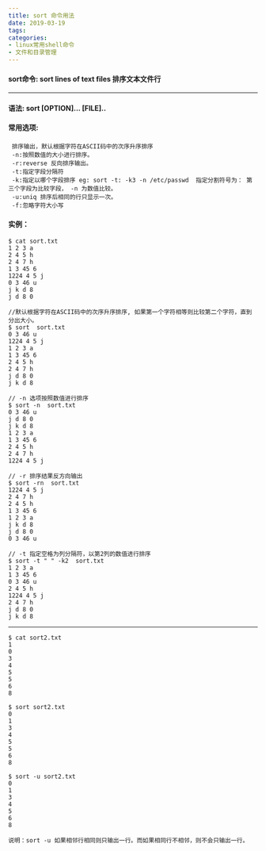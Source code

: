 ```yaml
---
title: sort 命令用法
date: 2019-03-19
tags:
categories: 
- linux常用shell命令
- 文件和目录管理
---
```

#### **sort命令:**  **sort lines of text files 排序文本文件行**
---
<!-- more --> 
#### **语法:** sort  [OPTION]... [FILE]..
#### **常用选项:** 
	 排序输出，默认根据字符在ASCII码中的次序升序排序
	 -n:按照数值的大小进行排序。
	 -r:reverse 反向排序输出。
	 -t:指定字段分隔符
	 -k:指定以哪个字段排序 eg: sort -t: -k3 -n /etc/passwd  指定分割符号为： 第三个字段为比较字段， -n 为数值比较。
	 -u:uniq 排序后相同的行只显示一次。
	 -f:忽略字符大小写
#### **实例：** 
	$ cat sort.txt 
	1 2 3 a
	2 4 5 h
	2 4 7 h
	1 3 45 6
	1224 4 5 j
	0 3 46 u
	j k d 8
	j d 8 0
	
	//默认根据字符在ASCII码中的次序升序排序, 如果第一个字符相等则比较第二个字符，直到分出大小。
 	$ sort  sort.txt 
	0 3 46 u
	1224 4 5 j
	1 2 3 a
	1 3 45 6
	2 4 5 h
	2 4 7 h
	j d 8 0
	j k d 8

	// -n 选项按照数值进行排序
	$ sort -n  sort.txt 
	0 3 46 u
	j d 8 0
	j k d 8
	1 2 3 a
	1 3 45 6
	2 4 5 h
	2 4 7 h
	1224 4 5 j

	// -r 排序结果反方向输出
	$ sort -rn  sort.txt 
	1224 4 5 j
	2 4 7 h
	2 4 5 h
	1 3 45 6
	1 2 3 a
	j k d 8
	j d 8 0
	0 3 46 u
	
	// -t 指定空格为列分隔符，以第2列的数值进行排序
	$ sort -t " " -k2  sort.txt 
	1 2 3 a
	1 3 45 6
	0 3 46 u
	2 4 5 h
	1224 4 5 j
	2 4 7 h
	j d 8 0
	j k d 8
---
	$ cat sort2.txt 
	1
	0
	3
	4
	5
	5
	6
	8
	
	$ sort sort2.txt 
	0
	1
	3
	4
	5
	5
	6
	8
	
	$ sort -u sort2.txt 
	0
	1
	3
	4
	5
	6
	8

	说明：sort -u 如果相邻行相同则只输出一行。而如果相同行不相邻，则不会只输出一行。
